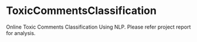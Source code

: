 # ToxicCommentsClassification
Online Toxic Comments Classification Using NLP.
Please refer project report for analysis.
